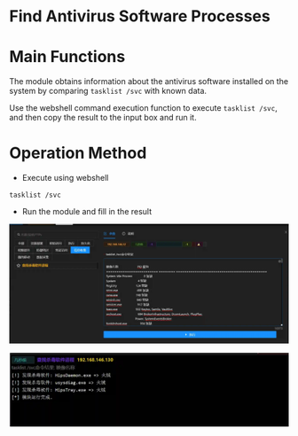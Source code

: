 # Find Antivirus Software Processes

# Main Functions
The module obtains information about the antivirus software installed on the system by comparing `tasklist /svc` with known data.

Use the webshell command execution function to execute `tasklist /svc`, and then copy the result to the input box and run it.

**<font style="color:#00b580;"></font>**

# Operation Method
+ Execute using webshell

```plain
tasklist /svc
```

+ Run the module and fill in the result

![](img\Discovery_SecuritySoftwareDiscovery_ListAVByTasklist\1.webp)

![](img\Discovery_SecuritySoftwareDiscovery_ListAVByTasklist\2.webp)